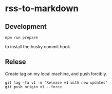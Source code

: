 # rss-to-markdown


## Development

    npm run prepare

to install the husky commit hook.

## Relese

Create tag on my local machine, and push forcibly.

    git tag -fa v1 -m "Release v1 with new updates"
    git push origin v1 --force
